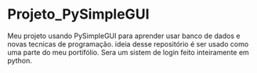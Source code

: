 # Projeto_PySimpleGUI
Meu projeto usando PySimpleGUI para aprender usar banco de dados e novas tecnicas de programação.
ideia desse repositório é ser usado como uma parte do meu portifólio.
Sera um sistem de login feito inteiramente em python.

